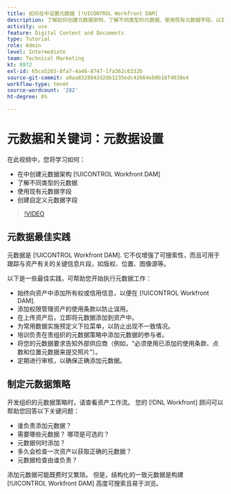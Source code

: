 ```yaml
---
title: 如何在中设置元数据 [!UICONTROL Workfront DAM]
description: 了解如何创建元数据架构、了解不同类型的元数据、使用现有元数据字段，以及 [!UICONTROL Workfront DAM].
activity: use
feature: Digital Content and Documents
type: Tutorial
role: Admin
level: Intermediate
team: Technical Marketing
kt: 8972
exl-id: 65ca5265-8fa7-4a46-8747-1fa362c6332b
source-git-commit: a0aa8328842d2db1235edc42664eb0b18f4038e4
workflow-type: tm+mt
source-wordcount: '282'
ht-degree: 0%

---
```


# 元数据和关键词：元数据设置

在此视频中，您将学习如何：

* 在中创建元数据架构 [!UICONTROL Workfront DAM]
* 了解不同类型的元数据
* 使用现有元数据字段
* 创建自定义元数据字段

>[!VIDEO](https://video.tv.adobe.com/v/335235/?quality=12)

## 元数据最佳实践

元数据是 [!UICONTROL Workfront DAM]. 它不仅增强了可搜索性，而且可用于跟踪与资产有关的关键信息片段，如版权、位置、图像源等。

以下是一些最佳实践，可帮助您开始执行元数据工作：

* 始终向资产中添加所有权或信用信息，以便在 [!UICONTROL Workfront DAM].
* 添加权限管理资产的使用条款以防止误用。
* 在上传资产后，立即将元数据添加到资产中。
* 为常用数据实施预定义下拉菜单，以防止出现不一致情况。
* 培训负责在贵组织的元数据策略中添加元数据的参与者。
* 将您的元数据要求告知外部供应商（例如，“必须使用已添加的使用条款、点数和位置元数据来提交照片”）。
* 定期进行审核，以确保正确添加元数据。

## 制定元数据策略

开发组织的元数据策略时，请查看资产工作流。 您的 [!DNL Workfront] 顾问可以帮助您回答以下关键问题：

* 谁负责添加元数据？
* 需要哪些元数据？ 哪项是可选的？
* 元数据何时添加？
* 多久会检查一次资产以获取正确的元数据？
* 元数据检查由谁负责？

添加元数据可能既费时又繁琐。 但是，结构化的一致元数据是构建 [!UICONTROL Workfront DAM] 高度可搜索且易于浏览。
